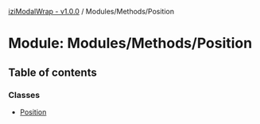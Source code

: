 [iziModalWrap - v1.0.0](../README.md) / Modules/Methods/Position

# Module: Modules/Methods/Position

## Table of contents

### Classes

- [Position](../classes/modules_methods_position.position.md)
